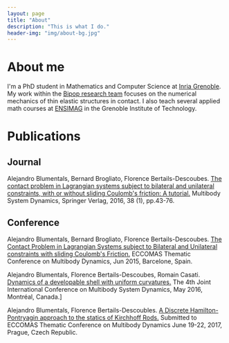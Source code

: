 ```yaml
---
layout: page
title: "About"
description: "This is what I do."
header-img: "img/about-bg.jpg"
---
```


# About me

I'm a PhD student in Mathematics and Computer Science at [Inria Grenoble](https://www.inria.fr/en/centre/grenoble/welcome-inria-grenoble-rhone-alpes). My work within the [Bipop research team](http://www.inrialpes.fr/bipop/) focuses on the numerical mechanics of thin elastic structures in contact. I also teach several applied math courses at [ENSIMAG](http://ensimag.grenoble-inp.fr/l-ensimag/) in the Grenoble Institute of Technology.


# Publications

## Journal

Alejandro Blumentals, Bernard Brogliato, Florence Bertails-Descoubes. [The contact problem in Lagrangian systems subject to bilateral and unilateral constraints, with or without sliding Coulomb's friction: A tutorial.](http://dx.doi.org/10.1007/s11044-016-9527-6) Multibody System Dynamics, Springer Verlag, 2016, 38 (1), pp.43-76. 

## Conference

Alejandro Blumentals, Bernard Brogliato, Florence Bertails-Descoubes. [The Contact Problem in Lagrangian Systems subject to Bilateral and Unilateral constraints with sliding Coulomb's Friction.](https://hal.archives-ouvertes.fr/hal-01224915) ECCOMAS Thematic Conference on Multibody Dynamics, Jun 2015, Barcelone, Spain.

Alejandro Blumentals, Florence Bertails-Descoubes, Romain Casati. [Dynamics of a developable shell with uniform curvatures.](https://hal.inria.fr/hal-01311559) The 4th Joint International Conference on Multibody System Dynamics, May 2016, Montréal, Canada.]

Alejandro Blumentals, Florence Bertails-Descoubles. [A Discrete Hamilton-Pontryagin approach to the statics of Kirchhoff Rods.](../papers/blumentals_bertails_abstract_MBD_2017_LaTeX.pdf) Submitted to ECCOMAS Thematic Conference on Multibody Dynamics June 19-22, 2017, Prague, Czech Republic.


